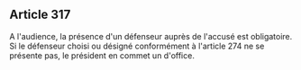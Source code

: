 Article 317
----
A l'audience, la présence d'un défenseur auprès de l'accusé est obligatoire. Si
le défenseur choisi ou désigné conformément à l'article 274 ne se présente pas,
le président en commet un d'office.
